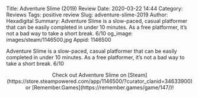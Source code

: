 Title: Adventure Slime (2019) Review
Date: 2020-03-22 14:44
Category: Reviews
Tags: positive review
Slug: adventure-slime-2019
Author: Hexadigital
Summary: Adventure Slime is a slow-paced, casual platformer that can be easily completed in under 10 minutes. As a free platformer, it’s not a bad way to take a short break. 6/10
og_image: images/steam/1146500.jpg
Appid: 1146500

Adventure Slime is a slow-paced, casual platformer that can be easily completed in under 10 minutes. As a free platformer, it’s not a bad way to take a short break. 6/10

<center>Check out Adventure Slime on [Steam](https://store.steampowered.com/app/1146500/?curator_clanid=34633900) or [Remember.Games](https://remember.games/game/147/)!</center>
